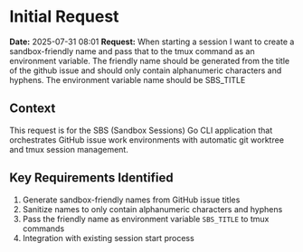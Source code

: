 # Initial Request

**Date:** 2025-07-31 08:01
**Request:** When starting a session I want to create a sandbox-friendly name and pass that to the tmux command as an environment variable. The friendly name should be generated from the title of the github issue and should only contain alphanumeric characters and hyphens. The environment variable name should be SBS_TITLE

## Context
This request is for the SBS (Sandbox Sessions) Go CLI application that orchestrates GitHub issue work environments with automatic git worktree and tmux session management.

## Key Requirements Identified
1. Generate sandbox-friendly names from GitHub issue titles
2. Sanitize names to only contain alphanumeric characters and hyphens
3. Pass the friendly name as environment variable `SBS_TITLE` to tmux commands
4. Integration with existing session start process